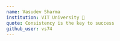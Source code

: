 ```yaml
---
name: Vasudev Sharma 
institution: VIT University 🚩 
quote: Consistency is the key to success
github_user: vs74
---
```

